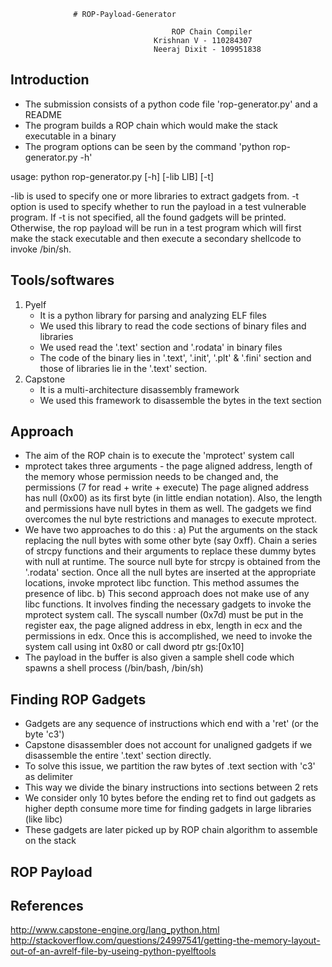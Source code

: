                   # ROP-Payload-Generator

										ROP Chain Compiler
									Krishnan V - 110284307
									Neeraj Dixit - 109951838

Introduction
-------------
- The submission consists of a python code file 'rop-generator.py' and a README
- The program builds a ROP chain which would make the stack executable in a
  binary
- The program options can be seen by the command 'python rop-generator.py -h'

usage: python rop-generator.py [-h] [-lib LIB] [-t]

-lib is used to specify one or more libraries to extract gadgets from.
-t option is used to specify whether to run the payload in a test vulnerable program.
If -t is not specified, all the found gadgets will be printed. 
Otherwise, the rop payload will be run in a test program which will first make the stack 
executable and then execute a secondary shellcode to invoke /bin/sh.

Tools/softwares
----------------
1) Pyelf
	- It is a python library for parsing and analyzing ELF files
	- We used this library to read the code sections of binary files and
	  libraries
	- We used read the '.text' section and '.rodata' in binary files
	- The code of the binary lies in '.text', '.init', '.plt' & '.fini' section
	 and those of libraries lie in the '.text' section.
2) Capstone
	- It is a multi-architecture disassembly framework
	- We used this framework to disassemble the bytes in the text section

Approach
---------
- The aim of the ROP chain is to execute the 'mprotect' system call
- mprotect takes three arguments - the page aligned address, length of the memory whose
  permission needs to be changed and, the permissions (7 for read + write + execute)
  The page aligned address has null (0x00) as its first byte (in little endian notation).
  Also, the length and permissions have null bytes in them as well.
  The gadgets we find overcomes the nul byte restrictions and manages to execute mprotect.
- We have two approaches to do this :
  a) Put the arguments on the stack replacing the null bytes with some other byte (say 0xff).
     Chain a series of strcpy functions and their arguments to replace these dummy bytes with
     null at runtime. The source null byte for strcpy is obtained from the '.rodata' section.
     Once all the null bytes are inserted at the appropriate locations, invoke mprotect libc
     function. This method assumes the presence of libc.
  b) This second approach does not make use of any libc functions. It involves finding the
     necessary gadgets to invoke the mprotect system call. The syscall number (0x7d) must
     be put in the register eax, the page aligned address in ebx, length in ecx and the
     permissions in edx. Once this is accomplished, we need to invoke the system call using
     int 0x80 or call dword ptr gs:[0x10]
- The payload in the buffer is also given a sample shell code which spawns a
  shell process (/bin/bash, /bin/sh)

Finding ROP Gadgets
--------------------
- Gadgets are any sequence of instructions which end with a 'ret'
  (or the byte 'c3')
- Capstone disassembler does not account for unaligned gadgets if we disassemble 
  the entire '.text' section directly.
- To solve this issue, we partition the raw bytes of .text section with 'c3'
  as delimiter
- This way we divide the binary instructions into sections between 2 rets
- We consider only 10 bytes before the ending ret to find out gadgets as
  higher depth consume more time for finding gadgets in large libraries
  (like libc)
- These gadgets are later picked up by ROP chain algorithm to assemble on the
  stack

ROP Payload
------------

References
----------
http://www.capstone-engine.org/lang_python.html
http://stackoverflow.com/questions/24997541/getting-the-memory-layout-out-of-an-avrelf-file-by-useing-python-pyelftools
